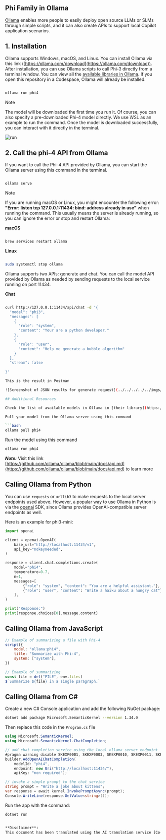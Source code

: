 <!--
CO_OP_TRANSLATOR_METADATA:
{
  "original_hash": "0b38834693bb497f96bf53f0d941f9a1",
  "translation_date": "2025-07-09T19:50:26+00:00",
  "source_file": "md/01.Introduction/02/04.Ollama.md",
  "language_code": "en"
}
-->
## Phi Family in Ollama


[Ollama](https://ollama.com) enables more people to easily deploy open source LLMs or SLMs through simple scripts, and it can also create APIs to support local Copilot application scenarios.

## **1. Installation**

Ollama supports Windows, macOS, and Linux. You can install Ollama via this link ([https://ollama.com/download](https://ollama.com/download)). After installation, you can use Ollama scripts to call Phi-3 directly from a terminal window. You can view all the [available libraries in Ollama](https://ollama.com/library). If you open this repository in a Codespace, Ollama will already be installed.

```bash

ollama run phi4

```

> [!NOTE]
> The model will be downloaded the first time you run it. Of course, you can also specify a pre-downloaded Phi-4 model directly. We use WSL as an example to run the command. Once the model is downloaded successfully, you can interact with it directly in the terminal.

![run](../../../../../imgs/01/02/04/ollama_run.png)

## **2. Call the phi-4 API from Ollama**

If you want to call the Phi-4 API provided by Ollama, you can start the Ollama server using this command in the terminal.

```bash

ollama serve

```

> [!NOTE]
> If you are running macOS or Linux, you might encounter the following error: **"Error: listen tcp 127.0.0.1:11434: bind: address already in use"** when running the command. This usually means the server is already running, so you can ignore the error or stop and restart Ollama:

**macOS**

```bash

brew services restart ollama

```

**Linux**

```bash

sudo systemctl stop ollama

```

Ollama supports two APIs: generate and chat. You can call the model API provided by Ollama as needed by sending requests to the local service running on port 11434.

**Chat**

```bash

curl http://127.0.0.1:11434/api/chat -d '{
  "model": "phi3",
  "messages": [
    {
      "role": "system",
      "content": "Your are a python developer."
    },
    {
      "role": "user",
      "content": "Help me generate a bubble algorithm"
    }
  ],
  "stream": false
  
}'

This is the result in Postman

![Screenshot of JSON results for generate request](../../../../../imgs/01/02/04/ollama_gen.png)

## Additional Resources

Check the list of available models in Ollama in [their library](https://ollama.com/library).

Pull your model from the Ollama server using this command

```bash
ollama pull phi4
```

Run the model using this command

```bash
ollama run phi4
```

***Note:*** Visit this link [https://github.com/ollama/ollama/blob/main/docs/api.md](https://github.com/ollama/ollama/blob/main/docs/api.md) to learn more

## Calling Ollama from Python

You can use `requests` or `urllib3` to make requests to the local server endpoints used above. However, a popular way to use Ollama in Python is via the [openai](https://pypi.org/project/openai/) SDK, since Ollama provides OpenAI-compatible server endpoints as well.

Here is an example for phi3-mini:

```python
import openai

client = openai.OpenAI(
    base_url="http://localhost:11434/v1",
    api_key="nokeyneeded",
)

response = client.chat.completions.create(
    model="phi4",
    temperature=0.7,
    n=1,
    messages=[
        {"role": "system", "content": "You are a helpful assistant."},
        {"role": "user", "content": "Write a haiku about a hungry cat"},
    ],
)

print("Response:")
print(response.choices[0].message.content)
```

## Calling Ollama from JavaScript 

```javascript
// Example of summarizing a file with Phi-4
script({
    model: "ollama:phi4",
    title: "Summarize with Phi-4",
    system: ["system"],
})

// Example of summarizing
const file = def("FILE", env.files)
$`Summarize ${file} in a single paragraph.`
```

## Calling Ollama from C#

Create a new C# Console application and add the following NuGet package:

```bash
dotnet add package Microsoft.SemanticKernel --version 1.34.0
```

Then replace this code in the `Program.cs` file

```csharp
using Microsoft.SemanticKernel;
using Microsoft.SemanticKernel.ChatCompletion;

// add chat completion service using the local ollama server endpoint
#pragma warning disable SKEXP0001, SKEXP0003, SKEXP0010, SKEXP0011, SKEXP0050, SKEXP0052
builder.AddOpenAIChatCompletion(
    modelId: "phi4",
    endpoint: new Uri("http://localhost:11434/"),
    apiKey: "non required");

// invoke a simple prompt to the chat service
string prompt = "Write a joke about kittens";
var response = await kernel.InvokePromptAsync(prompt);
Console.WriteLine(response.GetValue<string>());
```

Run the app with the command:

```bash
dotnet run


**Disclaimer**:  
This document has been translated using the AI translation service [Co-op Translator](https://github.com/Azure/co-op-translator). While we strive for accuracy, please be aware that automated translations may contain errors or inaccuracies. The original document in its native language should be considered the authoritative source. For critical information, professional human translation is recommended. We are not liable for any misunderstandings or misinterpretations arising from the use of this translation.